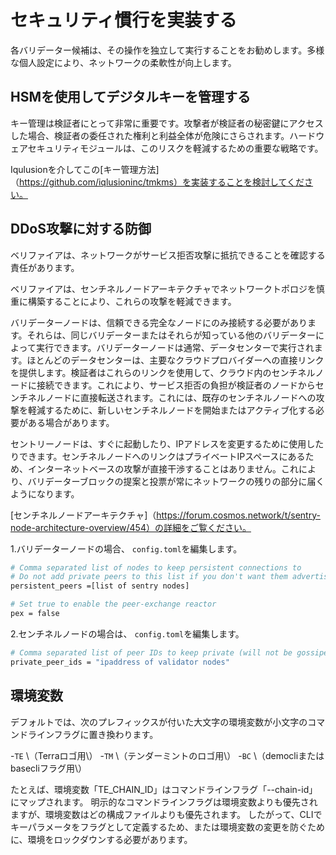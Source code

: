# セキュリティ慣行を実装する

各バリデーター候補は、その操作を独立して実行することをお勧めします。多様な個人設定により、ネットワークの柔軟性が向上します。

## HSMを使用してデジタルキーを管理する

キー管理は検証者にとって非常に重要です。攻撃者が検証者の秘密鍵にアクセスした場合、検証者の委任された権利と利益全体が危険にさらされます。ハードウェアセキュリティモジュールは、このリスクを軽減するための重要な戦略です。

Iqulusionを介してこの[キー管理方法]（https://github.com/iqlusioninc/tmkms）を実装することを検討してください。

## DDoS攻撃に対する防御

ベリファイアは、ネットワークがサービス拒否攻撃に抵抗できることを確認する責任があります。

ベリファイアは、センチネルノードアーキテクチャでネットワークトポロジを慎重に構築することにより、これらの攻撃を軽減できます。

バリデーターノードは、信頼できる完全なノードにのみ接続する必要があります。それらは、同じバリデーターまたはそれらが知っている他のバリデーターによって実行できます。バリデーターノードは通常、データセンターで実行されます。ほとんどのデータセンターは、主要なクラウドプロバイダーへの直接リンクを提供します。検証者はこれらのリンクを使用して、クラウド内のセンチネルノードに接続できます。これにより、サービス拒否の負担が検証者のノードからセンチネルノードに直接転送されます。これには、既存のセンチネルノードへの攻撃を軽減するために、新しいセンチネルノードを開始またはアクティブ化する必要がある場合があります。

セントリーノードは、すぐに起動したり、IPアドレスを変更するために使用したりできます。センチネルノードへのリンクはプライベートIPスペースにあるため、インターネットベースの攻撃が直接干渉することはありません。これにより、バリデーターブロックの提案と投票が常にネットワークの残りの部分に届くようになります。

[センチネルノードアーキテクチャ]（https://forum.cosmos.network/t/sentry-node-architecture-overview/454）の詳細をご覧ください。

1.バリデーターノードの場合、 `config.toml`を編集します。

```bash
# Comma separated list of nodes to keep persistent connections to
# Do not add private peers to this list if you don't want them advertised
persistent_peers =[list of sentry nodes]

# Set true to enable the peer-exchange reactor
pex = false
```

2.センチネルノードの場合は、 `config.toml`を編集します。 

```bash
# Comma separated list of peer IDs to keep private (will not be gossiped to other peers)
private_peer_ids = "ipaddress of validator nodes"
```

## 環境変数

デフォルトでは、次のプレフィックスが付いた大文字の環境変数が小文字のコマンドラインフラグに置き換わります。

-`TE` \（Terraロゴ用\）
-`TM` \（テンダーミントのロゴ用\）
-`BC` \（democliまたはbasecliフラグ用\）

たとえば、環境変数「TE_CHAIN_ID」はコマンドラインフラグ「--chain-id」にマップされます。 明示的なコマンドラインフラグは環境変数よりも優先されますが、環境変数はどの構成ファイルよりも優先されます。 したがって、CLIでキーパラメータをフラグとして定義するため、または環境変数の変更を防ぐために、環境をロックダウンする必要があります。